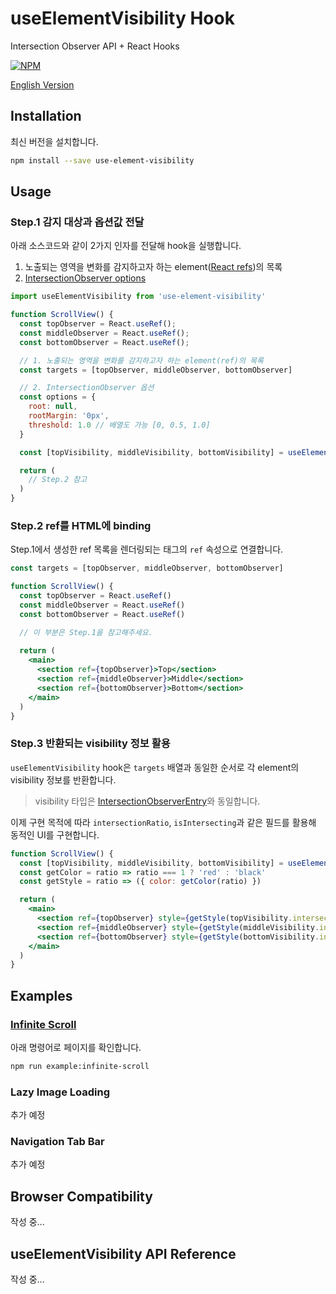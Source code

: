 # useElementVisibility Hook
Intersection Observer API + React Hooks

[![NPM](https://img.shields.io/npm/v/use-element-visibility.svg)](https://www.npmjs.com/package/use-element-visibility)

[English Version](README.md)

## Installation

최신 버전을 설치합니다.

```sh
npm install --save use-element-visibility
```

## Usage

### Step.1 감지 대상과 옵션값 전달 

아래 소스코드와 같이 2가지 인자를 전달해 hook을 실행합니다.
1. 노출되는 영역을 변화를 감지하고자 하는 element([React refs](https://reactjs.org/docs/hooks-reference.html#useref))의 목록
2. [IntersectionObserver options](https://developer.mozilla.org/en-US/docs/Web/API/Intersection_Observer_API#Intersection_observer_options)

```jsx
import useElementVisibility from 'use-element-visibility'

function ScrollView() {
  const topObserver = React.useRef();
  const middleObserver = React.useRef();
  const bottomObserver = React.useRef();

  // 1. 노출되는 영역을 변화를 감지하고자 하는 element(ref)의 목록
  const targets = [topObserver, middleObserver, bottomObserver]

  // 2. IntersectionObserver 옵션
  const options = {
    root: null,
    rootMargin: '0px',
    threshold: 1.0 // 배열도 가능 [0, 0.5, 1.0]
  }

  const [topVisibility, middleVisibility, bottomVisibility] = useElementVisibility(targets, options)

  return (
    // Step.2 참고
  )
}
```

### Step.2 ref를 HTML에 binding

Step.1에서 생성한 ref 목록을 렌더링되는 태그의 `ref` 속성으로 연결합니다.

```jsx
const targets = [topObserver, middleObserver, bottomObserver]

function ScrollView() {
  const topObserver = React.useRef()
  const middleObserver = React.useRef()
  const bottomObserver = React.useRef()

  // 이 부분은 Step.1을 참고해주세요.
  
  return (
    <main>
      <section ref={topObserver}>Top</section>
      <section ref={middleObserver}>Middle</section>
      <section ref={bottomObserver}>Bottom</section>
    </main>
  )
}
```

### Step.3 반환되는 visibility 정보 활용

`useElementVisibility` hook은 `targets` 배열과 동일한 순서로 각 element의 visibility 정보를 반환합니다. 

> visibility 타입은 [IntersectionObserverEntry](https://developer.mozilla.org/en-US/docs/Web/API/IntersectionObserverEntry)와 동일합니다.

이제 구현 목적에 따라 `intersectionRatio`, `isIntersecting`과 같은 필드를 활용해 동적인 UI를 구현합니다.

```jsx
function ScrollView() {
  const [topVisibility, middleVisibility, bottomVisibility] = useElementVisibility(targets, options)
  const getColor = ratio => ratio === 1 ? 'red' : 'black'
  const getStyle = ratio => ({ color: getColor(ratio) })

  return (
    <main>
      <section ref={topObserver} style={getStyle(topVisibility.intersectionRatio)}>Top</section>
      <section ref={middleObserver} style={getStyle(middleVisibility.intersectionRatio)}>Middle</section>
      <section ref={bottomObserver} style={getStyle(bottomVisibility.intersectionRatio)}>Bottom</section>
    </main>
  )
}
```


## Examples

### [Infinite Scroll](/examples/infinite-scroll)

아래 명령어로 페이지를 확인합니다.
```sh
npm run example:infinite-scroll
```

### Lazy Image Loading

추가 예정

### Navigation Tab Bar

추가 예정


## Browser Compatibility

작성 중...

## useElementVisibility API Reference

작성 중...